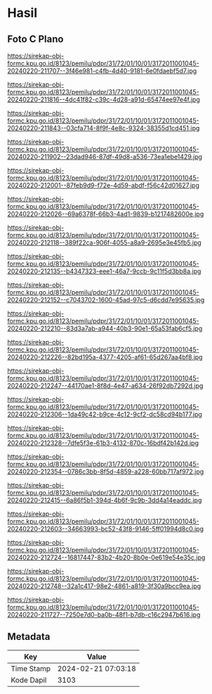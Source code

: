 # Hasil

## Foto C Plano

https://sirekap-obj-formc.kpu.go.id/8123/pemilu/pdpr/31/72/01/10/01/3172011001045-20240220-211707--3f46e981-c4fb-4d40-9181-6e0fdaebf5d7.jpg

https://sirekap-obj-formc.kpu.go.id/8123/pemilu/pdpr/31/72/01/10/01/3172011001045-20240220-211816--4dc41f82-c39c-4d28-a91d-65474ee97e4f.jpg

https://sirekap-obj-formc.kpu.go.id/8123/pemilu/pdpr/31/72/01/10/01/3172011001045-20240220-211843--03cfa714-8f9f-4e8c-9324-38355d1cd451.jpg

https://sirekap-obj-formc.kpu.go.id/8123/pemilu/pdpr/31/72/01/10/01/3172011001045-20240220-211902--23dad946-87df-49d8-a536-73ea1ebe1429.jpg

https://sirekap-obj-formc.kpu.go.id/8123/pemilu/pdpr/31/72/01/10/01/3172011001045-20240220-212001--87feb9d9-f72e-4d59-abdf-f56c42d01627.jpg

https://sirekap-obj-formc.kpu.go.id/8123/pemilu/pdpr/31/72/01/10/01/3172011001045-20240220-212026--69a6378f-66b3-4ad1-9839-b1217482600e.jpg

https://sirekap-obj-formc.kpu.go.id/8123/pemilu/pdpr/31/72/01/10/01/3172011001045-20240220-212118--389f22ca-906f-4055-a8a9-2695e3e45fb5.jpg

https://sirekap-obj-formc.kpu.go.id/8123/pemilu/pdpr/31/72/01/10/01/3172011001045-20240220-212135--b4347323-eee1-46a7-9ccb-9c11f5d3bb8a.jpg

https://sirekap-obj-formc.kpu.go.id/8123/pemilu/pdpr/31/72/01/10/01/3172011001045-20240220-212152--c7043702-1600-45ad-97c5-d6cdd7e95635.jpg

https://sirekap-obj-formc.kpu.go.id/8123/pemilu/pdpr/31/72/01/10/01/3172011001045-20240220-212210--83d3a7ab-a944-40b3-90e1-65a53fab6cf5.jpg

https://sirekap-obj-formc.kpu.go.id/8123/pemilu/pdpr/31/72/01/10/01/3172011001045-20240220-212226--82bd195a-4377-4205-af61-65d267aa4bf8.jpg

https://sirekap-obj-formc.kpu.go.id/8123/pemilu/pdpr/31/72/01/10/01/3172011001045-20240220-212247--44170ae1-8f8d-4e47-a634-26f92db7292d.jpg

https://sirekap-obj-formc.kpu.go.id/8123/pemilu/pdpr/31/72/01/10/01/3172011001045-20240220-212306--1da49c42-b9ce-4c12-9cf2-dc58cd94b177.jpg

https://sirekap-obj-formc.kpu.go.id/8123/pemilu/pdpr/31/72/01/10/01/3172011001045-20240220-212328--7dfe5f3e-61b3-4132-870c-16bdf42b142d.jpg

https://sirekap-obj-formc.kpu.go.id/8123/pemilu/pdpr/31/72/01/10/01/3172011001045-20240220-212354--0786c3bb-8f5d-4859-a228-60bb717af972.jpg

https://sirekap-obj-formc.kpu.go.id/8123/pemilu/pdpr/31/72/01/10/01/3172011001045-20240220-212415--6a86f5b1-394d-4b6f-9c9b-3dd4a14eaddc.jpg

https://sirekap-obj-formc.kpu.go.id/8123/pemilu/pdpr/31/72/01/10/01/3172011001045-20240220-212603--34663993-bc52-43f8-9146-5ff01994d8c0.jpg

https://sirekap-obj-formc.kpu.go.id/8123/pemilu/pdpr/31/72/01/10/01/3172011001045-20240220-212724--16817447-83b2-4b20-8b0e-0e619e54e35c.jpg

https://sirekap-obj-formc.kpu.go.id/8123/pemilu/pdpr/31/72/01/10/01/3172011001045-20240220-212748--32a1c417-98e2-4861-a819-3f30a9bcc9ea.jpg

https://sirekap-obj-formc.kpu.go.id/8123/pemilu/pdpr/31/72/01/10/01/3172011001045-20240220-211727--7250e7d0-ba0b-48f1-b7db-c16c2947b616.jpg


## Metadata

| Key        | Value               |
| ---------- | ------------------- |
| Time Stamp | 2024-02-21 07:03:18 |
| Kode Dapil | 3103                |



